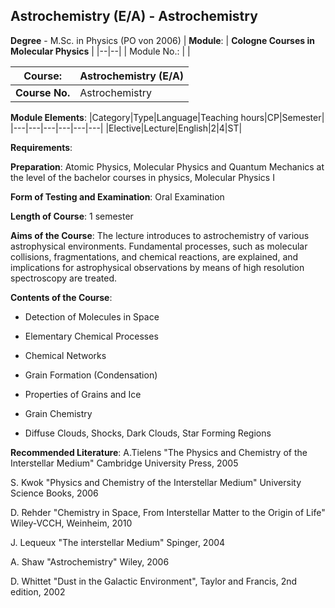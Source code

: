 ## Astrochemistry (E/A) - Astrochemistry

**Degree** - M.Sc. in Physics (PO von 2006)
| **Module**: | **Cologne Courses in Molecular Physics** |
|--|--|
| Module No.: |  |

| **Course**: | Astrochemistry (E/A) |
|------|------|
| **Course No.** | Astrochemistry |

**Module Elements**:
|Category|Type|Language|Teaching hours|CP|Semester|
|---|---|---|---|---|---|
|Elective|Lecture|English|2|4|ST|

**Requirements**:


**Preparation**:
Atomic Physics, Molecular Physics and Quantum Mechanics at the level of the bachelor courses in physics, Molecular Physics I

**Form of Testing and Examination**:
Oral Examination

**Length of Course**:
1 semester

**Aims of the Course**:
The lecture introduces to astrochemistry of various astrophysical environments. Fundamental processes, such as molecular collisions, fragmentations, and chemical reactions, are explained, and implications for astrophysical observations by means of high resolution spectroscopy are treated.

**Contents of the Course**:
- Detection of Molecules in Space

- Elementary Chemical Processes

- Chemical Networks

- Grain Formation (Condensation)

- Properties of Grains and Ice

- Grain Chemistry

- Diffuse Clouds, Shocks, Dark Clouds, Star Forming Regions

**Recommended Literature**:
A.Tielens "The Physics and Chemistry of the Interstellar Medium" Cambridge University Press, 2005 

S. Kwok "Physics and Chemistry of the Interstellar Medium" University Science Books, 2006

D. Rehder "Chemistry in Space, From Interstellar Matter to the Origin of Life" Wiley-VCCH, Weinheim, 2010

J. Lequeux "The interstellar Medium" Spinger, 2004

A. Shaw "Astrochemistry" Wiley, 2006

D. Whittet "Dust in the Galactic Environment", Taylor and Francis, 2nd edition, 2002


